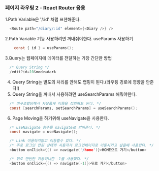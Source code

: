 ### 페이지 라우팅 2 - React Router 응용

1.Path Variable은 '/:id' 처럼 표현해준다.

```c
  <Route path="/diary/:id" element={<Diary />} />
```

2.Path Variable 기능 사용하려면 꺼내줘야한다. useParams 사용하기

```c
    const { id } = useParams();
```

3.Query는 웹페이지에 데이터를 전달하는 가장 간단한 방법

```c
  /* Query String */
  /edit?id=10&mode=dark
```

4. Query String는 별도의 처리를 안해도 랩핑이 된다.(라우팅 경로에 영향을 안준다!)
5. Query String을 꺼내서 사용하려면 useSearchParams 해줘야한다.

```c
  /* 비구조할당해서 자유롭게 이름을 정의해도 된다. */
  const [searchParams, setSearchParams] = useSearchParams();
```

6. Page Moving을 하기위해 useNavigate을 사용한다.

```c
  /* useNavigate 함수를 navigate로 받아준다. */
  const navigate = useNavigate();
```

```c
  /* Link 이용하지않고 이동할수 있다. */
  /* 주로 로그인 안된 상태의 사용자가 로그인페이지로 이동시키고 싶을때 사용한다. */
  <button onClick={() => navigate('/home')}>HOME으로 가기</button>
```

```c
  /* 뒤로 한번만 이동하니깐 -1를 사용했다. */
  <button onClick={() => navigate(-1)}>뒤로 가기</button>
```
